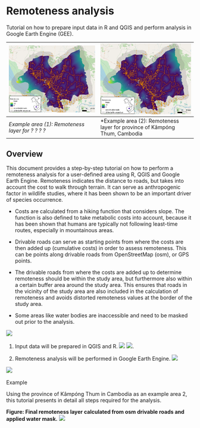 # Remoteness analysis

Tutorial on how to prepare input data in R and QGIS and perform analysis in Google Earth Engine (GEE).

| <img src="https://github.com/Luisa-del/Remoteness/blob/main/img/remoteness.png" width = "500"> | <img src="https://github.com/Luisa-del/Remoteness/blob/main/img/remoteness.png" width = "500"> |
|----|----|
| *Example area (1): Remoteness layer for  ? ? ?                                          ?*  |   *Example area (2): Remoteness layer for province of Kâmpóng Thum, Cambodia |



## Overview

This document provides a step-by-step tutorial on how to perform a remoteness analysis for a user-defined area using R, QGIS and Google Earth Engine. Remoteness indicates the distance to roads, but takes into account the cost to walk through terrain. It can serve as anthropogenic factor in wildlife studies, where it has been shown to be an important driver of species occurrence.
  
* Costs are calculated from a hiking function that considers slope. The function is also defined to take metabolic costs into account, because it has been shown that humans are typically not following least-time routes, especially in mountainous areas.
  
* Drivable roads can serve as starting points from where the costs are then added up (cumulative costs) in order to assess remoteness. This can be points along drivable roads from OpenStreetMap (osm), or GPS points.

* The drivable roads from where the costs are added up to determine remoteness should be within the study area, but furthermore also within a certain buffer area around the study area. This ensures that roads in the vicinity of the study area are also included in the calculation of remoteness and avoids distorted remoteness values at the border of the study area.

* Some areas like water bodies are inaccessible and need to be masked out prior to the analysis.

![](".png")

1. Input data will be prepared in QGIS and R. ![](D:/Dateien/Uni/Eagle_Master/Hiwijob_IZW/Remoteness_tutorial/graphics/logo_qgis.png) ![](D:/Dateien/Uni/Eagle_Master/Hiwijob_IZW/Remoteness_tutorial/graphics/logo_r.png).

2. Remoteness analysis will be performed in Google Earth Engine. ![](D:/Dateien/Uni/Eagle_Master/Hiwijob_IZW/Remoteness_tutorial/graphics/logo_gee.png) 

![](".png")

Example

Using the province of Kâmpóng Thum in Cambodia as an example area 2, this tutorial presents in detail all steps required for the analysis.  

**Figure: Final remoteness layer calculated from osm drivable roads and applied water mask.**
![](D:/Dateien/Uni/Eagle_Master/Hiwijob_IZW/Remoteness_tutorial/graphics/remoteness.png)



